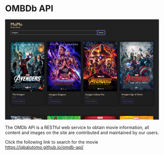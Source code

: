# OMBDb API

<img src="./images/screenshot.png">

The OMDb API is a RESTful web service to obtain movie information, all content and images on the site are contributed and maintained by our users.


Click the following link to search for the movie
https://iqbalutomo.github.io/omdb-api/
